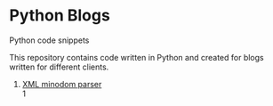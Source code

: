 # Python Blogs
Python code snippets

This repository contains code written in Python and created for blogs written for different clients.

<ol>
  <li><a href="https://github.com/EugenioCA/Python-Blogs/blob/master/minidomparser.py">XML minodom parser</a></li>
1
</ol>
